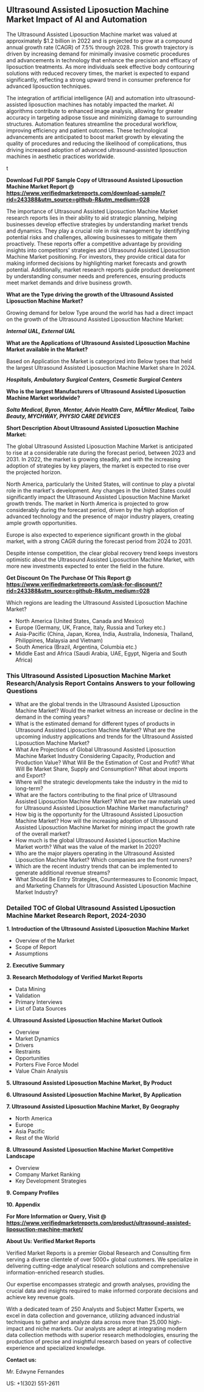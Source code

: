 <h2>Ultrasound Assisted Liposuction Machine Market Impact of AI and Automation</h2><p>The Ultrasound Assisted Liposuction Machine market was valued at approximately $1.2 billion in 2022 and is projected to grow at a compound annual growth rate (CAGR) of 7.5% through 2028. This growth trajectory is driven by increasing demand for minimally invasive cosmetic procedures and advancements in technology that enhance the precision and efficacy of liposuction treatments. As more individuals seek effective body contouring solutions with reduced recovery times, the market is expected to expand significantly, reflecting a strong upward trend in consumer preference for advanced liposuction techniques.</p><p>The integration of artificial intelligence (AI) and automation into ultrasound-assisted liposuction machines has notably impacted the market. AI algorithms contribute to enhanced image analysis, allowing for greater accuracy in targeting adipose tissue and minimizing damage to surrounding structures. Automation features streamline the procedural workflow, improving efficiency and patient outcomes. These technological advancements are anticipated to boost market growth by elevating the quality of procedures and reducing the likelihood of complications, thus driving increased adoption of advanced ultrasound-assisted liposuction machines in aesthetic practices worldwide.</p>t</p><p id="" class=""><strong>Download Full PDF Sample Copy of Ultrasound Assisted Liposuction Machine Market Report @ <a href="https://www.verifiedmarketreports.com/download-sample/?rid=243388&utm_source=github-R&utm_medium=028" target="_blank">https://www.verifiedmarketreports.com/download-sample/?rid=243388&utm_source=github-R&utm_medium=028</a></strong></p><p>The importance of&nbsp;Ultrasound Assisted Liposuction Machine Market research reports lies in their ability to aid strategic planning, helping businesses develop effective strategies by understanding market trends and dynamics. They play a crucial role in risk management by identifying potential risks and challenges, allowing businesses to mitigate them proactively. These reports offer a competitive advantage by providing insights into competitors' strategies and Ultrasound Assisted Liposuction Machine Market positioning. For investors, they provide critical data for making informed decisions by highlighting market forecasts and growth potential. Additionally, market research reports guide product development by understanding consumer needs and preferences, ensuring products meet market demands and drive business growth.</p><p><strong>What are the&nbsp;Type driving the growth of the Ultrasound Assisted Liposuction Machine Market?</strong></p><p id="" class="">Growing demand for below Type around the world has had a direct impact on the growth of the Ultrasound Assisted Liposuction Machine Market:</p><em><strong>Internal UAL, External UAL</strong></em></p><strong>What are the&nbsp;Applications&nbsp;of Ultrasound Assisted Liposuction Machine Market available in the Market?</strong></p><p id="" class="">Based on Application the Market is categorized into Below types that held the largest Ultrasound Assisted Liposuction Machine Market share In 2024.</p><em><strong>Hospitals, Ambulatory Surgical Centers, Cosmetic Surgical Centers</strong></em></p><strong>Who is the largest Manufacturers of Ultrasound Assisted Liposuction Machine Market worldwide?</strong></p><p><em><strong>Solta Medical, Byron, Mentor, Advin Health Care, MÃ¶ller Medical, Taibo Beauty, MYCHWAY, PHYSIO CARE DEVICES</strong></em></p><p id="" class=""><strong>Short Description About Ultrasound Assisted Liposuction Machine Market:</strong></p><p>The global Ultrasound Assisted Liposuction Machine Market is anticipated to rise at a considerable rate during the forecast period, between 2023 and 2031. In 2022, the market is growing steadily, and with the increasing adoption of strategies by key players, the market is expected to rise over the projected horizon.</p><p>North America, particularly the United States, will continue to play a pivotal role in the market's development. Any changes in the United States could significantly impact the Ultrasound Assisted Liposuction Machine Market growth trends. The market in North America is projected to grow considerably during the forecast period, driven by the high adoption of advanced technology and the presence of major industry players, creating ample growth opportunities.</p><p>Europe is also expected to experience significant growth in the global market, with a strong CAGR during the forecast period from 2024 to 2031.</p><p>Despite intense competition, the clear global recovery trend keeps investors optimistic about the Ultrasound Assisted Liposuction Machine Market, with more new investments expected to enter the field in the future.</p><p id="" class=""><strong>Get Discount On The Purchase Of This Report @ <a href="https://www.verifiedmarketreports.com/ask-for-discount/?rid=243388&utm_source=github-R&utm_medium=028" target="_blank">https://www.verifiedmarketreports.com/ask-for-discount/?rid=243388&utm_source=github-R&utm_medium=028</a></strong></p>Which regions are leading the Ultrasound Assisted Liposuction Machine Market?</p><ul><li>North America (United States, Canada and Mexico)</li><li>Europe (Germany, UK, France, Italy, Russia and Turkey etc.)</li><li>Asia-Pacific (China, Japan, Korea, India, Australia, Indonesia, Thailand, Philippines, Malaysia and Vietnam)</li><li>South America (Brazil, Argentina, Columbia etc.)</li><li>Middle East and Africa (Saudi Arabia, UAE, Egypt, Nigeria and South Africa)</li></ul><h3 id="" class="">This Ultrasound Assisted Liposuction Machine Market Research/Analysis Report Contains Answers to your following Questions</h3><ul><li>What are the global trends in the Ultrasound Assisted Liposuction Machine Market? Would the market witness an increase or decline in the demand in the coming years?</li><li>What is the estimated demand for different types of products in Ultrasound Assisted Liposuction Machine Market? What are the upcoming industry applications and trends for the Ultrasound Assisted Liposuction Machine Market?</li><li>What Are Projections of Global Ultrasound Assisted Liposuction Machine Market Industry Considering Capacity, Production and Production Value? What Will Be the Estimation of Cost and Profit? What Will Be Market Share, Supply and Consumption? What about imports and Export?</li><li>Where will the strategic developments take the industry in the mid to long-term?</li><li>What are the factors contributing to the final price of Ultrasound Assisted Liposuction Machine Market? What are the raw materials used for Ultrasound Assisted Liposuction Machine Market manufacturing?</li><li>How big is the opportunity for the Ultrasound Assisted Liposuction Machine Market? How will the increasing adoption of Ultrasound Assisted Liposuction Machine Market for mining impact the growth rate of the overall market?</li><li>How much is the global Ultrasound Assisted Liposuction Machine Market worth? What was the value of the market In 2020?</li><li>Who are the major players operating in the Ultrasound Assisted Liposuction Machine Market? Which companies are the front runners?</li><li>Which are the recent industry trends that can be implemented to generate additional revenue streams?</li><li>What Should Be Entry Strategies, Countermeasures to Economic Impact, and Marketing Channels for Ultrasound Assisted Liposuction Machine Market Industry?</li></ul><h3 id="" class="">Detailed TOC of Global Ultrasound Assisted Liposuction Machine Market Research Report, 2024-2030</h3><p id="" class=""><strong>1. Introduction of the Ultrasound Assisted Liposuction Machine Market</strong></p><ul><li>Overview of the Market</li><li>Scope of Report</li><li>Assumptions</li></ul><p id="" class=""><strong>2. Executive Summary</strong></p><p id="" class=""><strong>3. Research Methodology of Verified Market Reports</strong></p><ul><li>Data Mining</li><li>Validation</li><li>Primary Interviews</li><li>List of Data Sources</li></ul><p id="" class=""><strong>4. Ultrasound Assisted Liposuction Machine Market Outlook</strong></p><ul><li>Overview</li><li>Market Dynamics</li><li>Drivers</li><li>Restraints</li><li>Opportunities</li><li>Porters Five Force Model</li><li>Value Chain Analysis</li></ul><p id="" class=""><strong>5. Ultrasound Assisted Liposuction Machine Market, By Product</strong></p><p id="" class=""><strong>6. Ultrasound Assisted Liposuction Machine Market, By Application</strong></p><p id="" class=""><strong>7. Ultrasound Assisted Liposuction Machine Market, By Geography</strong></p><ul><li>North America</li><li>Europe</li><li>Asia Pacific</li><li>Rest of the World</li></ul><p id="" class=""><strong>8. Ultrasound Assisted Liposuction Machine Market Competitive Landscape</strong></p><ul><li>Overview</li><li>Company Market Ranking</li><li>Key Development Strategies</li></ul><p id="" class=""><strong>9. Company Profiles</strong></p><p id="" class=""><strong>10. Appendix</strong></p><p id="" class=""><strong>For More Information or Query, Visit @ <a href="https://www.verifiedmarketreports.com/product/ultrasound-assisted-liposuction-machine-market/" target="_blank">https://www.verifiedmarketreports.com/product/ultrasound-assisted-liposuction-machine-market/</a></strong></p><p id="" class=""><strong>About Us: Verified Market Reports</strong></p><p id="" class="">Verified Market Reports is a premier Global Research and Consulting firm serving a diverse clientele of over 5000+ global customers. We specialize in delivering cutting-edge analytical research solutions and comprehensive information-enriched research studies.</p><p id="" class="">Our expertise encompasses strategic and growth analyses, providing the crucial data and insights required to make informed corporate decisions and achieve key revenue goals.</p><p id="" class="">With a dedicated team of 250 Analysts and Subject Matter Experts, we excel in data collection and governance, utilizing advanced industrial techniques to gather and analyze data across more than 25,000 high-impact and niche markets. Our analysts are adept at integrating modern data collection methods with superior research methodologies, ensuring the production of precise and insightful research based on years of collective experience and specialized knowledge.</p><p id="" class=""><strong>Contact us:</strong></p><p id="" class="">Mr. Edwyne Fernandes</p><p id="" class="">US: +1(302) 551-2611</p>
